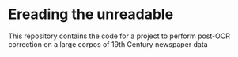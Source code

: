 # Ereading the unreadable
This repository contains the code for a project to perform post-OCR correction on a large corpos of 19th Century newspaper data
